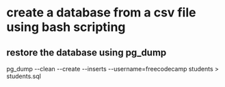 # create a database from a csv file using bash scripting

## restore the database using pg_dump
pg_dump --clean --create --inserts --username=freecodecamp students > students.sql